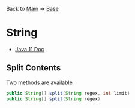 Back to [Main](../../../README.md) &rArr; [Base](../index.md)

# String

* [Java 11 Doc](https://docs.oracle.com/en/java/javase/11/docs/api/java.base/java/lang/String.html)

## Split Contents

Two methods are available

```java
public String[] split(String regex, int limit)
public String[] split(String regex)
```

